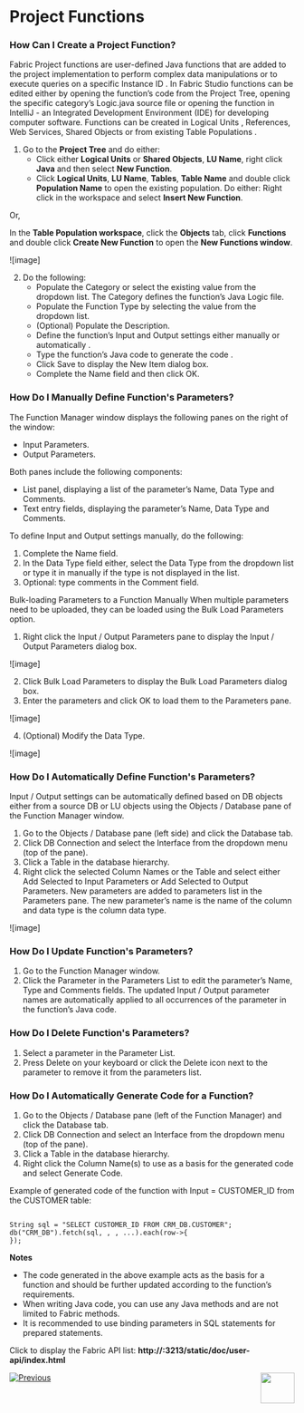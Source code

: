 # Project Functions

### How Can I Create a Project Function?

Fabric Project functions are user-defined Java functions that are added to the project implementation to perform complex data manipulations or to execute queries on a specific Instance ID . 
In Fabric Studio functions can be edited either by opening the function’s code from the Project Tree, opening the specific category’s Logic.java source file or opening the function in IntelliJ  - an Integrated Development Environment (IDE) for developing computer software. 
Functions can be created in Logical Units , References, Web Services, Shared Objects  or from existing Table Populations .
1.	Go to the **Project Tree** and do either:
    *	Click either **Logical Units** or **Shared Objects**, **LU Name**, right click **Java** and then select **New Function**. 
    *	Click **Logical Units**, **LU Name**, **Tables**, **Table Name** and double click **Population Name** to open the existing population. Do either:
Right click in the workspace and select **Insert New Function**. 

Or,

In the **Table Population workspace**, click the **Objects** tab, click **Functions** and double click **Create New Function** to open the **New Functions window**. 

![image]

2.	Do the following:
    *	Populate the Category or select the existing value from the dropdown list. The Category  defines the function’s Java Logic file.
    *	Populate the Function Type by selecting the value from the dropdown list.
    *	(Optional) Populate the Description.
    *	Define the function’s Input and Output settings either manually  or automatically .
    *	Type the function’s Java code to generate the code .
    *	Click Save to display the New Item dialog box. 
    *	Complete the Name field and then click OK.
    
### How Do I Manually Define Function's Parameters? 

The Function Manager window displays the following panes on the right of the window:
*	Input Parameters.
*	Output Parameters.

Both panes include the following components:
*	List panel, displaying a list of the parameter’s Name, Data Type and Comments.
*	Text entry fields, displaying the parameter’s Name, Data Type and Comments.

To define Input and Output settings manually, do the following:
1.	Complete the Name field.
2.	In the Data Type field either, select the Data Type from the dropdown list or type it in manually if the type is not displayed in the list. 
3.	Optional: type comments in the Comment field.

Bulk-loading Parameters to a Function Manually 
When multiple parameters need to be uploaded, they can be loaded using the Bulk Load Parameters option. 
1.	Right click the Input / Output Parameters pane to display the Input / Output Parameters dialog box. 

![image]

2.	Click Bulk Load Parameters to display the Bulk Load Parameters dialog box. 
3.	Enter the parameters and click OK to load them to the Parameters pane. 

![image]

4.	(Optional) Modify the Data Type.

![image]

### How Do I Automatically Define Function's Parameters?

Input / Output settings can be automatically defined based on DB objects either from a source DB or LU objects using the Objects / Database pane of the Function Manager window.
1.	Go to the Objects / Database pane (left side) and click the Database tab.
2.	Click DB Connection and select the Interface from the dropdown menu (top of the pane).
3.	Click a Table in the database hierarchy.
4.	Right click the selected Column Names or the Table and select either Add Selected to Input Parameters or Add Selected to Output Parameters. New parameters are added to parameters list in the Parameters pane. The new parameter’s name is the name of the column and data type is the column data type.

![image]

### How Do I Update Function's Parameters?

1.	Go to the Function Manager window.
2.	Click the Parameter in the Parameters List to edit the parameter’s Name, Type and Comments fields. The updated Input / Output parameter names are automatically applied to all occurrences of the parameter in the function’s Java code.


### How Do I Delete Function's Parameters? 

1.	Select a parameter in the Parameter List.
2.	Press Delete on your keyboard or click the Delete icon next to the parameter to remove it from the parameters list.

### How Do I Automatically Generate Code for a Function?

1.	Go to the Objects / Database pane (left of the Function Manager) and click the Database tab.
2.	Click DB Connection and select an Interface from the dropdown menu (top of the pane).
3.	Click a Table in the database hierarchy.
4.	Right click the Column Name(s) to use as a basis for the generated code and select Generate Code.

Example of generated code of the function with Input = CUSTOMER_ID from the CUSTOMER table:
<pre><code>
String sql = "SELECT CUSTOMER_ID FROM CRM_DB.CUSTOMER";
db("CRM_DB").fetch(sql, <val1>, <val2>, ...).each(row->{
});
</code></pre>

**Notes** 
*	The code generated in the above example acts as the basis for a function and should be further updated according to the function’s requirements.
*	When writing Java code, you can use any Java methods and are not limited to Fabric methods. 
*	It is recommended to use binding parameters in SQL statements for prepared statements.


Click to display the Fabric API list: **http://<Fabric IP address>:3213/static/doc/user-api/index.html**


[![Previous](https://github.com/k2view-academy/K2View-Academy/blob/master/articles/images/Previous.png)](https://github.com/k2view-academy/K2View-Academy/blob/master/articles/07_table_population/09_creating_an_LUDB_function.md)[<img align="right" width="60" height="54" src="https://github.com/k2view-academy/K2View-Academy/blob/master/articles/images/Next.png">](https://github.com/k2view-academy/K2View-Academy/blob/master/articles/07_table_population/11_lookup_tables.md)
